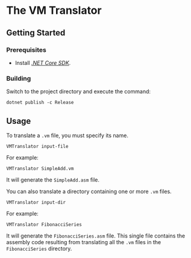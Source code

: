 # The VM Translator

## Getting Started

### Prerequisites

- Install [*.NET Core SDK*](https://docs.microsoft.com/en-us/dotnet/core/install).

### Building

Switch to the project directory and execute the command:

```console
dotnet publish -c Release
```

## Usage

To translate a `.vm` file, you must specify its name.

```console
VMTranslator input-file
```

For example:

```console
VMTranslator SimpleAdd.vm
```

It will generate the `SimpleAdd.asm` file.

You can also translate a directory containing one or more `.vm` files.

```console
VMTranslator input-dir
```

For example:

```console
VMTranslator FibonacciSeries
```

It will generate the `FibonacciSeries.asm` file. This single file contains the assembly code resulting from translating all the `.vm` files in the `FibonacciSeries` directory.